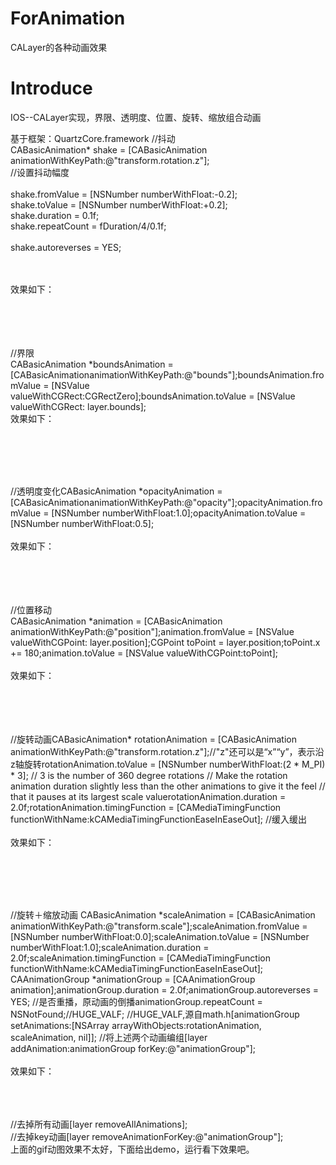 # ForAnimation
CALayer的各种动画效果

# Introduce
IOS--CALayer实现，界限、透明度、位置、旋转、缩放组合动画

基于框架：QuartzCore.framework
//抖动<br>
CABasicAnimation* shake = [CABasicAnimation animationWithKeyPath:@"transform.rotation.z"];
<br>//设置抖动幅度        
<br>shake.fromValue = [NSNumber numberWithFloat:-0.2];
<br>shake.toValue = [NSNumber numberWithFloat:+0.2];
<br>shake.duration = 0.1f;
<br>shake.repeatCount = fDuration/4/0.1f;        
<br>shake.autoreverses = YES;

<br><br>效果如下：
<br><br>

<br><br>
<br>//界限
<br>CABasicAnimation *boundsAnimation = [CABasicAnimationanimationWithKeyPath:@"bounds"];boundsAnimation.fromValue = [NSValue valueWithCGRect:CGRectZero];boundsAnimation.toValue = [NSValue valueWithCGRect: layer.bounds];
<br>效果如下：
<br><br>

<br><br>

<br>//透明度变化CABasicAnimation *opacityAnimation = [CABasicAnimationanimationWithKeyPath:@"opacity"];opacityAnimation.fromValue = [NSNumber numberWithFloat:1.0];opacityAnimation.toValue = [NSNumber numberWithFloat:0.5];
<br><br>效果如下：
<br><br>

<br><br>
<br>//位置移动
<br>CABasicAnimation *animation  = [CABasicAnimation animationWithKeyPath:@"position"];animation.fromValue =  [NSValue valueWithCGPoint: layer.position];CGPoint toPoint = layer.position;toPoint.x += 180;animation.toValue = [NSValue valueWithCGPoint:toPoint];
<br><br>效果如下：
<br><br>

<br><br>
<br>//旋转动画CABasicAnimation* rotationAnimation =       [CABasicAnimation animationWithKeyPath:@"transform.rotation.z"];//"z"还可以是“x”“y”，表示沿z轴旋转rotationAnimation.toValue = [NSNumber numberWithFloat:(2 * M_PI) * 3];     // 3 is the number of 360 degree rotations // Make the rotation animation duration slightly less than the other animations to give it the feel // that it pauses at its largest scale valuerotationAnimation.duration = 2.0f;rotationAnimation.timingFunction = [CAMediaTimingFunction functionWithName:kCAMediaTimingFunctionEaseInEaseOut]; //缓入缓出
<br><br>效果如下：
<br><br>

<br><br>

<br>//旋转＋缩放动画
CABasicAnimation *scaleAnimation = [CABasicAnimation animationWithKeyPath:@"transform.scale"];scaleAnimation.fromValue = [NSNumber numberWithFloat:0.0];scaleAnimation.toValue = [NSNumber numberWithFloat:1.0];scaleAnimation.duration = 2.0f;scaleAnimation.timingFunction = [CAMediaTimingFunction functionWithName:kCAMediaTimingFunctionEaseInEaseOut];
CAAnimationGroup *animationGroup = [CAAnimationGroup animation];animationGroup.duration = 2.0f;animationGroup.autoreverses = YES;   //是否重播，原动画的倒播animationGroup.repeatCount = NSNotFound;//HUGE_VALF;     //HUGE_VALF,源自math.h[animationGroup setAnimations:[NSArray arrayWithObjects:rotationAnimation, scaleAnimation, nil]];
//将上述两个动画编组[layer addAnimation:animationGroup forKey:@"animationGroup"];
<br><br>效果如下：
<br><br>

<br><br>
//去掉所有动画[layer removeAllAnimations];
<br>//去掉key动画[layer removeAnimationForKey:@"animationGroup"];
<br>上面的gif动图效果不太好，下面给出demo，运行看下效果吧。

